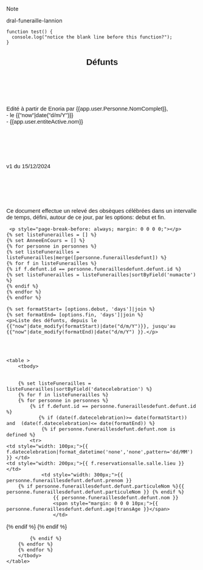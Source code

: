 > [!note]
> dral-funeraille-lannion

```
function test() {
  console.log("notice the blank line before this function?");
}
```
<html>

<body>
<main style="font-family: sans-serif; font-size:15px;">
<h2 style="text-align: center;">Défunts</h2>
<p style="margin:100px 0 0 0;">Edité à partir de Enoria par {{app.user.Personne.NomComplet}},<br />
- le {{"now"|date("d/m/Y")}}<br />
- {{app.user.entiteActive.nom}}</p>
    <p style="margin:100px 0 0 0;">v1 du 15/12/2024</p>
    <p style="margin:100px 0 0 0;">Ce document effectue un relevé des obsèques célébrées dans un intervalle de temps,
        défini, autour de ce jour, par les options: debut et fin.</p>

   
```
 <p style="page-break-before: always; margin: 0 0 0 0;"></p>
{% set listeFunerailles = [] %}
{% set AnneeEnCours = [] %}
{% for personne in personnes %}
{% set listeFunerailles = listeFunerailles|merge([personne.funeraillesdefunt]) %}
{% for f in listeFunerailles %}
{% if f.defunt.id == personne.funeraillesdefunt.defunt.id %}
{% set listeFunerailles = listeFunerailles|sortByField('numacte') %}
{% endif %}
{% endfor %}
{% endfor %}
```
	
    
    
    {% set formatStart= [options.debut, 'days']|join %}
    {% set formatEnd= [options.fin, 'days']|join %}
    <p>Liste des défunts, depuis le {{"now"|date_modify(formatStart)|date("d/m/Y")}}, jusqu'au {{"now"|date_modify(formatEnd)|date("d/m/Y") }}.</p>
	

	

	<table >
		<tbody>
			

		{% set listeFunerailles = listeFunerailles|sortByField('datecelebration') %}
        {% for f in listeFunerailles %}
		{% for personne in personnes %}		
			{% if f.defunt.id == personne.funeraillesdefunt.defunt.id %}
               {% if (date(f.datecelebration)>= date(formatStart)) and  (date(f.datecelebration)<= date(formatEnd)) %}  
                {% if personne.funeraillesdefunt.defunt.nom is defined %}
            <tr>
    <td style="width: 100px;">{{ f.datecelebration|format_datetime('none','none',pattern='dd/MM') }} </td>
    <td style="width: 200px;">{{ f.reservationsalle.salle.lieu }}</td>
				<td style="width: 300px;">{{ personne.funeraillesdefunt.defunt.prenom }}
		{% if personne.funeraillesdefunt.defunt.particuleNom %}{{ personne.funeraillesdefunt.defunt.particuleNom }} {% endif %} 
                    {{ personne.funeraillesdefunt.defunt.nom }}
                    <span style="margin: 0 0 0 10px;">{{ personne.funeraillesdefunt.defunt.age|transAge }}</span>
                    </td>
</tr>
   {% endif %}  
    {% endif %}
         
			{% endif %}
		{% endfor %}
		{% endfor %}
		</tbody>
	</table>
	
</main>	
</body>
</html>
